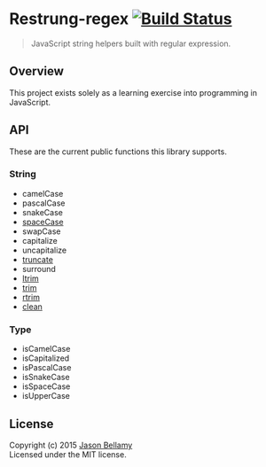 # Restrung-regex [![Build Status](https://travis-ci.org/restrung/restrung-regex.svg)](https://travis-ci.org/restrung/restrung-regex)

> JavaScript string helpers built with regular expression.


## Overview

This project exists solely as a learning exercise into programming in JavaScript.


## API

These are the current public functions this library supports.

### String

- camelCase
- pascalCase
- snakeCase
- [spaceCase](src/space-case.js)
- swapCase
- capitalize
- uncapitalize
- [truncate](src/truncate.js)
- surround
- [ltrim](src/ltrim.js)
- [trim](src/trim.js)
- [rtrim](src/rtrim.js)
- [clean](src/clean.js)

### Type

- isCamelCase
- isCapitalized
- isPascalCase
- isSnakeCase
- isSpaceCase
- isUpperCase


## License
Copyright (c) 2015 [Jason Bellamy ](http://jasonbellamy.com)  
Licensed under the MIT license.
